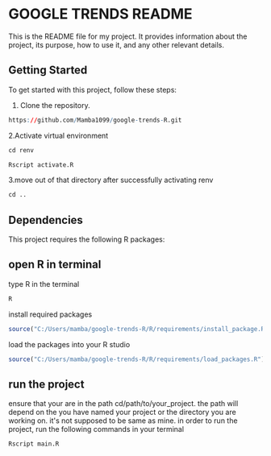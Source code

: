 
# GOOGLE TRENDS README

This is the README file for my project. It provides information about the project, its purpose, how to use it, and any other relevant details.

## Getting Started

To get started with this project, follow these steps:

1. Clone the repository.
```R
https://github.com/Mamba1099/google-trends-R.git
```
2.Activate virtual environment
```R
cd renv
```

```R
Rscript activate.R
```

3.move out of that directory after successfully activating renv

```R
cd ..
```

## Dependencies
This project requires the following R packages:

## open R in terminal
type R in the terminal
```R
R
```

 install required packages

```R
source("C:/Users/mamba/google-trends-R/R/requirements/install_package.R")
```

load the packages into your R studio

```R
source("C:/Users/mamba/google-trends-R/R/requirements/load_packages.R")`
```

## run the project
ensure that your are in the path
cd/path/to/your_project.
the path will depend on the you have named your project or the directory you are working on.
it's not supposed to be same as mine.
in order to run the project, run the following commands in your terminal
```R
Rscript main.R
```
